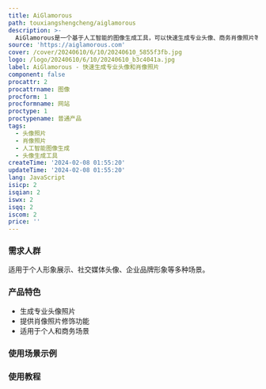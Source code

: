 ```yaml
---
title: AiGlamorous
path: touxiangshengcheng/aiglamorous
description: >-
  AiGlamorous是一个基于人工智能的图像生成工具，可以快速生成专业头像、商务肖像照片等。它利用先进的人脸识别和图像修饰技术，提供无需摄影师即可生成完美照片的便利。用户只需上传一张照片，AiGlamorous就能自动处理并生成高质量的图像。该工具适用于个人形象展示、社交媒体头像、企业品牌形象等多种场景。
source: 'https://aiglamorous.com'
cover: /cover/20240610/6/10/20240610_5855f3fb.jpg
logo: /logo/20240610/6/10/20240610_b3c4041a.jpg
label: AiGlamorous - 快速生成专业头像和肖像照片
component: false
procattr: 2
procattrname: 图像
procform: 1
procformname: 网站
proctype: 1
proctypename: 普通产品
tags:
  - 头像照片
  - 肖像照片
  - 人工智能图像生成
  - 头像生成工具
createTime: '2024-02-08 01:55:20'
updateTime: '2024-02-08 01:55:20'
lang: JavaScript
isicp: 2
isqian: 2
iswx: 2
isqq: 2
iscom: 2
price: ''
---
```




### 需求人群
适用于个人形象展示、社交媒体头像、企业品牌形象等多种场景。

### 产品特色
* 生成专业头像照片
* 提供肖像照片修饰功能
* 适用于个人和商务场景

### 使用场景示例


### 使用教程


  
